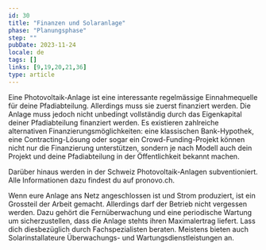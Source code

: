 ```yaml
---
id: 30
title: "Finanzen und Solaranlage"
phase: "Planungsphase"
step: ""
pubDate: 2023-11-24
locale: de
tags: []
links: [9,19,20,21,36]
type: article
---
```


Eine Photovoltaik-Anlage ist eine interessante regelmässige Einnahmequelle für deine Pfadiabteilung. Allerdings muss sie zuerst finanziert werden. Die Anlage muss jedoch nicht unbedingt vollständig durch das Eigenkapital deiner Pfadiabteilung finanziert werden. Es existieren zahlreiche alternativen Finanzierungsmöglichkeiten: eine klassischen Bank-Hypothek, eine Contracting-Lösung oder sogar ein Crowd-Funding-Projekt können nicht nur die Finanzierung unterstützen, sondern je nach Modell auch dein Projekt und deine Pfadiabteilung in der Öffentlichkeit bekannt machen. 

Darüber hinaus werden in der Schweiz Photovoltaik-Anlagen subventioniert. Alle Informationen dazu findest du auf pronovo.ch.

Wenn eure Anlage ans Netz angeschlossen ist und Strom produziert, ist ein Grossteil der Arbeit gemacht. Allerdings darf der Betrieb nicht vergessen werden. Dazu gehört die Fernüberwachung und eine periodische Wartung um sicherzustellen, dass die Anlage stehts ihren Maximalertrag liefert. Lass dich diesbezüglich durch Fachspezialisten beraten. Meistens bieten auch Solarinstallateure Überwachungs- und Wartungsdienstleistungen an.

